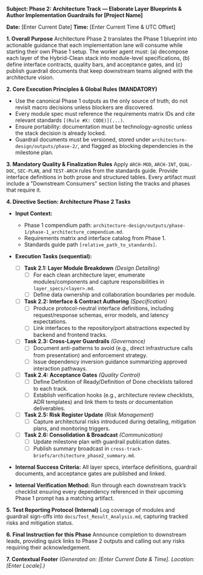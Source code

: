 **Subject: Phase 2: Architecture Track — Elaborate Layer Blueprints & Author Implementation Guardrails for [Project Name]**

**Date:** [Enter Current Date]
**Time:** [Enter Current Time & UTC Offset]

**1. Overall Purpose**
Architecture Phase 2 translates the Phase 1 blueprint into actionable guidance that each implementation lane will consume while starting their own Phase 1 setup. The worker agent must: (a) decompose each layer of the Hybrid-Clean stack into module-level specifications, (b) define interface contracts, quality bars, and acceptance gates, and (c) publish guardrail documents that keep downstream teams aligned with the architecture vision.

**2. Core Execution Principles & Global Rules (MANDATORY)**
* Use the canonical Phase 1 outputs as the only source of truth; do not revisit macro decisions unless blockers are discovered.
* Every module spec must reference the requirements matrix IDs and cite relevant standards `[(Rule #X: CODE)](...)`.
* Ensure portability: documentation must be technology-agnostic unless the stack decision is already locked.
* Guardrail documents must be versioned, stored under `architecture-design/outputs/phase-2/`, and flagged as blocking dependencies in the milestone plan.

**3. Mandatory Quality & Finalization Rules**
Apply `ARCH-MOD`, `ARCH-INT`, `QUAL-DOC`, `SEC-PLAN`, and `TEST-ARCH` rules from the standards guide. Provide interface definitions in both prose and structured tables. Every artifact must include a "Downstream Consumers" section listing the tracks and phases that require it.

**4. Directive Section: Architecture Phase 2 Tasks**
* **Input Context:**
    * Phase 1 compendium path: `architecture-design/outputs/phase-1/phase-1_architecture_compendium.md`.
    * Requirements matrix and interface catalog from Phase 1.
    * Standards guide path `[relative_path_to_standards]`.

* **Execution Tasks (sequential):**
    - [ ] **Task 2.1: Layer Module Breakdown** *(Design Detailing)*
        - [ ] For each clean architecture layer, enumerate modules/components and capture responsibilities in `layer_specs/<layer>.md`.
        - [ ] Define data ownership and collaboration boundaries per module.
    - [ ] **Task 2.2: Interface & Contract Authoring** *(Specification)*
        - [ ] Produce protocol-neutral interface definitions, including request/response schemas, error models, and latency expectations.
        - [ ] Link interfaces to the repository/port abstractions expected by backend and frontend tracks.
    - [ ] **Task 2.3: Cross-Layer Guardrails** *(Governance)*
        - [ ] Document anti-patterns to avoid (e.g., direct infrastructure calls from presentation) and enforcement strategy.
        - [ ] Issue dependency inversion guidance summarizing approved interaction pathways.
    - [ ] **Task 2.4: Acceptance Gates** *(Quality Control)*
        - [ ] Define Definition of Ready/Definition of Done checklists tailored to each track.
        - [ ] Establish verification hooks (e.g., architecture review checklists, ADR templates) and link them to tests or documentation deliverables.
    - [ ] **Task 2.5: Risk Register Update** *(Risk Management)*
        - [ ] Capture architectural risks introduced during detailing, mitigation plans, and monitoring triggers.
    - [ ] **Task 2.6: Consolidation & Broadcast** *(Communication)*
        - [ ] Update milestone plan with guardrail publication dates.
        - [ ] Publish summary broadcast in `cross-track-briefs/architecture_phase2_summary.md`.

* **Internal Success Criteria:** All layer specs, interface definitions, guardrail documents, and acceptance gates are published and linked.
* **Internal Verification Method:** Run through each downstream track’s checklist ensuring every dependency referenced in their upcoming Phase 1 prompt has a matching artifact.

**5. Test Reporting Protocol (Internal)**
Log coverage of modules and guardrail sign-offs into `docs/Test_Result_Analysis.md`, capturing tracked risks and mitigation status.

**6. Final Instruction for this Phase**
Announce completion to downstream leads, providing quick links to Phase 2 outputs and calling out any risks requiring their acknowledgement.

**7. Contextual Footer**
*(Generated on: [Enter Current Date & Time]. Location: [Enter Locale].)*
